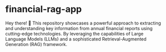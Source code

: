 # financial-rag-app
Hey there! 👋 This repository showcases a powerful approach to extracting and understanding key information from annual financial reports using cutting-edge technologies. By leveraging the capabilities of Large Language Models (LLMs) and a sophisticated Retrieval-Augmented Generation (RAG) framework.
